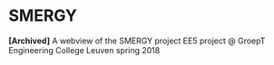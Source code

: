 # SMERGY

**[Archived]**
A webview of the SMERGY project
EE5 project @ GroepT Engineering College Leuven spring 2018


